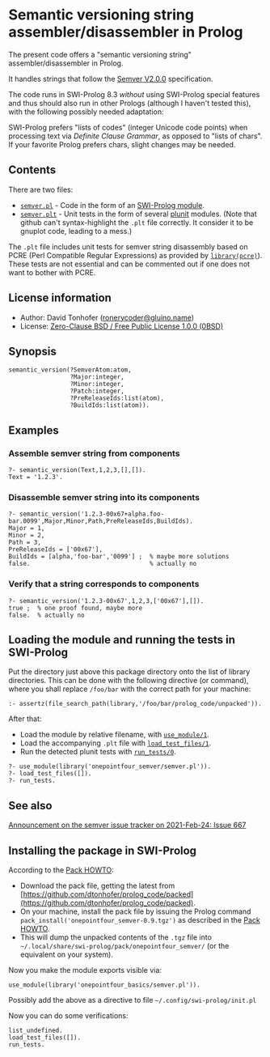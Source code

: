 # Semantic versioning string assembler/disassembler in Prolog

The present code offers a "semantic versioning string" assembler/disassembler in Prolog.

It handles strings that follow the [Semver V2.0.0](https://semver.org/spec/v2.0.0.html) specification.

The code runs in SWI-Prolog 8.3 _without_ using SWI-Prolog special features
and thus should also run in other Prologs (although I haven't tested this), 
with the following possibly needed adaptation:

SWI-Prolog prefers "lists of codes" (integer Unicode code points) when processing
text via _Definite Clause Grammar_, as opposed to "lists of chars". If your favorite
Prolog prefers chars, slight changes may be needed.

## Contents

There are two files:

- [`semver.pl`](semver.pl) - Code in the form of an [SWI-Prolog module](https://eu.swi-prolog.org/pldoc/man?section=modules).
- [`semver.plt`](semver.plt) - Unit tests in the form of several [plunit](https://eu.swi-prolog.org/pldoc/doc_for?object=section(%27packages/plunit.html%27)) modules. (Note that github can't syntax-highlight the `.plt` file correctly. It consider it to be gnuplot code, leading to a mess.)

The `.plt` file includes unit tests for semver string disassembly 
based on PCRE (Perl Compatible Regular Expressions) as provided by
[`library(pcre)`](https://eu.swi-prolog.org/pldoc/doc_for?object=section(%27packages/pcre.html%27))). 
These tests are not essential and can be commented out if one does not want to bother with PCRE.

## License information

- Author: David Tonhofer (ronerycoder@gluino.name) 
- License: [Zero-Clause BSD / Free Public License 1.0.0 (0BSD)](https://opensource.org/licenses/0BSD)

## Synopsis

```
semantic_version(?SemverAtom:atom,
                 ?Major:integer,
                 ?Minor:integer,
                 ?Patch:integer,
                 ?PreReleaseIds:list(atom),
                 ?BuildIds:list(atom)).
```

## Examples

### Assemble semver string from components

```
?- semantic_version(Text,1,2,3,[],[]).
Text = '1.2.3'.
```

### Disassemble semver string into its components

```
?- semantic_version('1.2.3-00x67+alpha.foo-bar.0099',Major,Minor,Path,PreReleaseIds,BuildIds).
Major = 1,
Minor = 2,
Path = 3,
PreReleaseIds = ['00x67'],
BuildIds = [alpha,'foo-bar','0099'] ;  % maybe more solutions
false.                                 % actually no
```

### Verify that a string corresponds to components

```
?- semantic_version('1.2.3-00x67',1,2,3,['00x67'],[]).
true ;  % one proof found, maybe more
false.  % actually no
```

## Loading the module and running the tests in SWI-Prolog

Put the directory just above this package directory
onto the list of library directories. This can be done with the
following directive (or command), where you shall replace `/foo/bar` with
the correct path for your machine:

```
:- assertz(file_search_path(library,'/foo/bar/prolog_code/unpacked')).
```

After that:

- Load the module by relative filename, with [`use_module/1`](https://eu.swi-prolog.org/pldoc/doc_for?object=use_module/1).
- Load the accompanying `.plt` file with [`load_test_files/1`](https://eu.swi-prolog.org/pldoc/doc_for?object=load_test_files/1).
- Run the detected plunit tests with [`run_tests/0`](https://eu.swi-prolog.org/pldoc/doc_for?object=run_tests/0).

```
?- use_module(library('onepointfour_semver/semver.pl')).
?- load_test_files([]).
?- run_tests.
```

## See also

[Announcement on the semver issue tracker on 2021-Feb-24: Issue 667](https://github.com/semver/semver/issues/667)

## Installing the package in SWI-Prolog

According to the [Pack HOWTO](https://eu.swi-prolog.org/howto/Pack.txt):

- Download the pack file, getting the latest from [https://github.com/dtonhofer/prolog_code/packed](https://github.com/dtonhofer/prolog_code/packed).
- On your machine, install the pack file by issuing the Prolog command `pack_install('onepointfour_semver-0.9.tgz')` as described in the [Pack HOWTO](https://eu.swi-prolog.org/howto/Pack.txt).
- This will dump the unpacked contents of the `.tgz` file into `~/.local/share/swi-prolog/pack/onepointfour_semver/` (or the equivalent on your system).

Now you make the module exports visible via:

```
use_module(library('onepointfour_basics/semver.pl')).
```

Possibly add the above as a directive to file `~/.config/swi-prolog/init.pl`

Now you can do some verifications:

```
list_undefined.
load_test_files([]).
run_tests.
```
